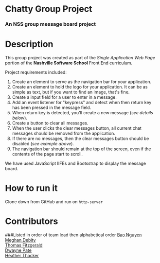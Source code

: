# Chatty Group Project

### An NSS group message board project

# Description
This group project was created as part of the *Single Application Web Page* portion of the **Nashville Software School** Front End curriculum.

Project requirements included:  
1. Create an element to serve as the navigation bar for your application.
1. Create an element to hold the logo for your application. It can be as simple as text, but if you want to find an image, that's fine.
1. Create a input field for a user to enter in a message.
1. Add an event listener for "keypress" and detect when then return key has been pressed in the message field.
1. When return key is detected, you'll create a new message (*see details below*).
1. Create a button to clear all messages.
1. When the user clicks the clear messages button, all current chat messages should be removed from the application.
1. If there are no messages, then the clear messages button should be disabled (*see example above*).
1. The navigation bar should remain at the top of the screen, even if the contents of the page start to scroll.

We have used JavaScript IIFEs and Bootsstrap to display the message board.

# How to run it

   Clone down from GitHub and run on `http-server`

# Contributors 
###Listed in order of team lead then alphabetical order
[Bao Nguyen](https://github.com/baonguyen79)  
[Meghan Debity](https://github.com/Megraohoh)  
[Thomas Fitzgerald](https://github.com/basictom)  
[Dwayne Pate](https://github.com/drworm75)  
[Heather Thacker](https://github.com/hhthacker)  